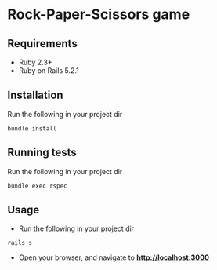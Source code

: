 # Rock-Paper-Scissors game

## Requirements
- Ruby 2.3+
- Ruby on Rails 5.2.1

## Installation
Run the following in your project dir
```
bundle install
```

## Running tests
Run the following in your project dir 
```
bundle exec rspec
```
## Usage
- Run the following in your project dir
```
rails s
```
- Open your browser, and navigate to [**http://localhost:3000**](http://localhost:3000)
